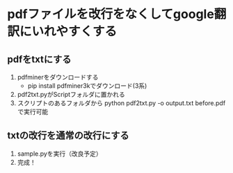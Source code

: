 # pdfファイルを改行をなくしてgoogle翻訳にいれやすくする
## pdfをtxtにする
1. pdfminerをダウンロードする
    - pip install pdfminer3kでダウンロード(3系)
2. pdf2txt.pyがScriptフォルダに置かれる
3. スクリプトのあるフォルダから python pdf2txt.py -o output.txt before.pdf　で実行可能

## txtの改行を通常の改行にする
1. sample.pyを実行（改良予定）
2. 完成！

